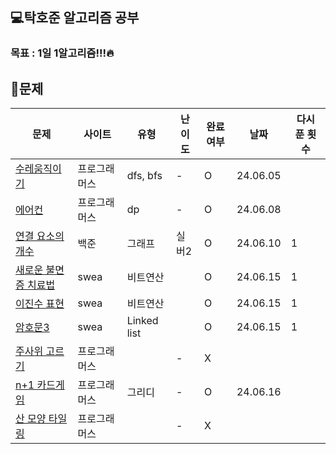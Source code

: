 ## 💻탁호준 알고리즘 공부
### 목표 : 1일 1알고리즘!!!🔥
## 📖문제

| 문제                                                                                                                                                                                    | 사이트    | 유형          | 난이도 | 완료여부 | 날짜       | 다시 푼 횟수 |
|---------------------------------------------------------------------------------------------------------------------------------------------------------------------------------------|--------|-------------|-----|------|----------|---------|
| [수레움직이기](https://school.programmers.co.kr/learn/courses/30/lessons/250134)                                                                                                            | 프로그래머스 | dfs, bfs    | -   | O    | 24.06.05 |         |
| [에어컨](https://school.programmers.co.kr/learn/courses/30/lessons/214289)                                                                                                               | 프로그래머스 | dp          | -   | O    | 24.06.08 |         |
| [연결 요소의 개수](https://www.acmicpc.net/problem/11724)                                                                                                                                    | 백준     | 그래프         | 실버2 | O    | 24.06.10 | 1       |
| [새로운 불면증 치료법](https://swexpertacademy.com/main/code/codeBattle/problemDetail.do?contestProbId=AV18_yw6I9MCFAZN&categoryId=AY1INdsqPvADFAWX&categoryType=BATTLE&battleMainPageIndex=1) | swea   | 비트연산        |  | O    | 24.06.15 | 1       |
| [이진수 표현](https://swexpertacademy.com/main/code/codeBattle/problemDetail.do?contestProbId=AXRSXf_a9qsDFAXS&categoryId=AY1INdsqPvADFAWX&categoryType=BATTLE&battleMainPageIndex=1&&&&)  | swea   | 비트연산        |  | O    | 24.06.15 | 1       |
| [암호문3](https://swexpertacademy.com/main/code/codeBattle/problemDetail.do?contestProbId=AV14zIwqAHwCFAYD&categoryId=AY1INdsqPvADFAWX&categoryType=BATTLE&battleMainPageIndex=1)    | swea   | Linked list |  | O    | 24.06.15 | 1       |
| [주사위 고르기](https://school.programmers.co.kr/learn/courses/30/lessons/258709)                                                                                                           | 프로그래머스 |             | -   | X    |          |        |
| [n+1 카드게임](https://school.programmers.co.kr/learn/courses/30/lessons/258707)                                                                                                          | 프로그래머스 | 그리디         | -   | O    | 24.06.16 |        |
| [산 모양 타일링](https://school.programmers.co.kr/learn/courses/30/lessons/258705)                                                                                                          | 프로그래머스 |             | -   | X    |          |        |
